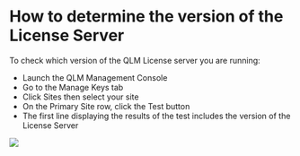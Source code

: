 # How to determine the version of the License Server

To check which version of the QLM License server you are running:

* Launch the QLM Management Console
* Go to the Manage Keys tab
* Click Sites then select your site
* On the Primary Site row, click the Test button
* The first line displaying the results of the test includes the version of the License Server

![](https://support.soraco.co/hc/article\_attachments/360001666923/mceclip0.png)
